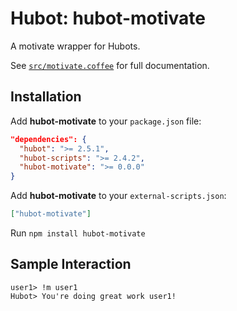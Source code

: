 # Hubot: hubot-motivate

A motivate wrapper for Hubots.

See [`src/motivate.coffee`](src/motivate.coffee) for full documentation.

## Installation

Add **hubot-motivate** to your `package.json` file:

```json
"dependencies": {
  "hubot": ">= 2.5.1",
  "hubot-scripts": ">= 2.4.2",
  "hubot-motivate": ">= 0.0.0"
}
```

Add **hubot-motivate** to your `external-scripts.json`:

```json
["hubot-motivate"]
```

Run `npm install hubot-motivate`

## Sample Interaction

```
user1> !m user1
Hubot> You're doing great work user1!
```
